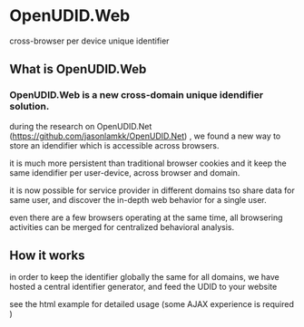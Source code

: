OpenUDID.Web
============

cross-browser per device unique identifier

<h2>What is OpenUDID.Web</h2>

<h3>OpenUDID.Web is a new cross-domain unique idendifier solution.</h3>

during the research on OpenUDID.Net (https://github.com/jasonlamkk/OpenUDID.Net) , we found a new way to store an idendifier which is accessible across browsers. 

it is much more persistent than traditional browser cookies and it keep the same idendifier per user-device, across browser and domain. 

it is now possible for service provider in different domains tso share data for same user, and discover the in-depth web behavior for a single user.

even there are a few browsers operating at the same time, all browsering activities can be merged for centralized behavioral analysis.


<h2>How it works</h2>

in order to keep the identifier globally the same for all domains, we have hosted a central identifier generator, and feed the UDID to your website

see the html example for detailed usage (some AJAX experience is required )